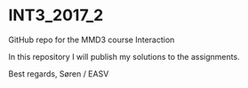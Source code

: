 # INT3_2017_2
GitHub repo for the MMD3 course Interaction 

In this repository I will publish my solutions to the assignments.

Best regards,
Søren / EASV

